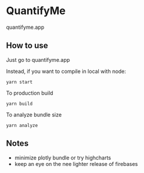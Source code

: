 # QuantifyMe

quantifyme.app

## How to use

Just go to quantifyme.app

Instead, if you want to compile in local with node:

    yarn start

To production build

    yarn build

To analyze bundle size

    yarn analyze

## Notes

- minimize plotly bundle or try highcharts
- keep an eye on the nee lighter release of firebases
